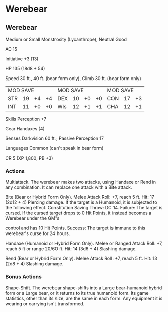 # Werebear

## Werebear

Medium or Small Monstrosity (Lycanthrope), Neutral Good

AC 15

Initiative +3 (13)

HP 135 (18d8 + 54)

Speed 30 ft., 40 ft. (bear form only), Climb 30 ft. (bear form only)

<table><tr><td colspan="4">MOD SAVE</td><td colspan="4">MOD SAVE</td><td colspan="3">MOD SAVE</td></tr><tr><td>STR</td><td>19</td><td>+4</td><td>+4</td><td>DEX</td><td>10</td><td>+0</td><td>+0</td><td>CON</td><td>17</td><td>+3</td></tr><tr><td>INT</td><td>11</td><td>+0</td><td>+0</td><td>WIs</td><td>12</td><td>+1</td><td>+1</td><td>CHA</td><td>12</td><td>+1</td></tr></table>

Skills Perception +7

Gear Handaxes (4)

Senses Darkvision 60 ft.; Passive Perception 17

Languages Common (can't speak in bear form)

CR 5 (XP 1,800; PB +3)

### Actions

Multiattack. The werebear makes two attacks, using Handaxe or Rend in any combination. It can replace one attack with a Bite attack.

Bite (Bear or Hybrid Form Only). Melee Attack Roll: +7, reach 5 ft. Hit: 17 (2d12 + 4) Piercing damage. If the target is a Humanoid, it is subjected to the following effect. Constitution Saving Throw: DC 14. Failure: The target is cursed. If the cursed target drops to 0 Hit Points, it instead becomes a Werebear under the GM's

control and has 10 Hit Points. Success: The target is immune to this werebear's curse for 24 hours.

Handaxe (Humanoid or Hybrid Form Only). Melee or Ranged Attack Roll: +7, reach 5 ft or range 20/60 ft. Hit: 14 (3d6 + 4) Slashing damage.

Rend (Bear or Hybrid Form Only). Melee Attack Roll: +7, reach 5 ft. Hit: 13 (2d8 + 4) Slashing damage.

### Bonus Actions

Shape-Shift. The werebear shape-shifts into a Large bear-humanoid hybrid form or a Large bear, or it returns to its true humanoid form. Its game statistics, other than its size, are the same in each form. Any equipment it is wearing or carrying isn't transformed.
